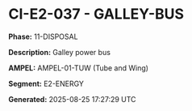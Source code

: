 # CI-E2-037 - GALLEY-BUS

**Phase:** 11-DISPOSAL

**Description:** Galley power bus

**AMPEL:** AMPEL-01-TUW (Tube and Wing)

**Segment:** E2-ENERGY

**Generated:** 2025-08-25 17:27:29 UTC
